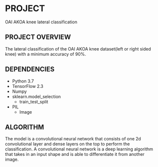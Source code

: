 # PROJECT
OAI AKOA knee lateral classification
## PROJECT OVERVIEW
The lateral classification of the OAI AKOA knee dataset(left or right sided knee) with a minimum accuracy of 90%.
## DEPENDENCIES
* Python 3.7
* TensorFlow 2.3
* Numpy
* sklearn.model_selection
  * train_test_split
* PIL
  * Image
## ALGORITHM
The model is a convolutional neural network that consists of one 2d convolutional layer and dense layers on the top to perform the classification. A convolutional neural network is a deep learning algorithm that takes in an input shape and is able to differentiate it from another image.
##
